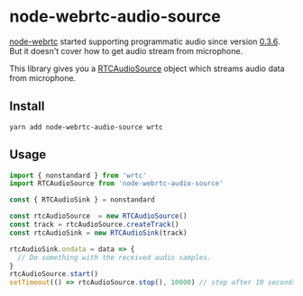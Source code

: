 # node-webrtc-audio-source

[node-webrtc](https://github.com/node-webrtc/node-webrtc) started supporting programmatic audio since version [0.3.6](https://github.com/node-webrtc/node-webrtc/releases/tag/v0.3.6). But it doesn't cover how to get audio stream from microphone.

This library gives you a [RTCAudioSource](https://github.com/node-webrtc/node-webrtc/blob/864bc136e8376c2e47ad5b206aa8c8568256a6b3/docs/nonstandard-apis.md#rtcaudiosource) object which streams audio data from microphone.

## Install

```
yarn add node-webrtc-audio-source wrtc
```

## Usage

```js
import { nonstandard } from 'wrtc'
import RTCAudioSource from 'node-webrtc-audio-source'

const { RTCAudioSink } = nonstandard

const rtcAudioSource  = new RTCAudioSource()
const track = rtcAudioSource.createTrack()
const rtcAudioSink = new RTCAudioSink(track)

rtcAudioSink.ondata = data => {
  // Do something with the received audio samples.
}
rtcAudioSource.start()
setTimeout(() => rtcAudioSource.stop(), 10000) // stop after 10 seconds
```
